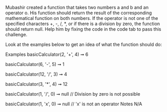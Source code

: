 Mubashir created a function that takes two numbers a and b and an operator o. His function should return the result of the corresponding mathematical function on both numbers. If the operator is not one of the specified characters +, -, /, *, or if there is a division by zero, the function should return null. Help him by fixing the code in the code tab to pass this challenge.

Look at the examples below to get an idea of what the function should do:

Examples
basicCalculator(2, '+',  4) ➞ 6

basicCalculator(6, '-', 5) ➞ 1

basicCalculator(12, '/', 3) ➞ 4

basicCalculator(3, '*', 4) ➞ 12

basicCalculator(1, '/', 0) ➞ null
// Division by zero is not possible

basicCalculator(1, 'x', 0) ➞ null
// 'x' is not an operator
Notes
N/A